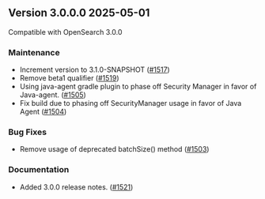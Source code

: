 ## Version 3.0.0.0 2025-05-01

Compatible with OpenSearch 3.0.0

### Maintenance
* Increment version to 3.1.0-SNAPSHOT ([#1517](https://github.com/opensearch-project/security-analytics/pull/1517))
* Remove beta1 qualifier ([#1519](https://github.com/opensearch-project/security-analytics/pull/1519))
* Using java-agent gradle plugin to phase off Security Manager in favor of Java-agent. ([#1505](https://github.com/opensearch-project/security-analytics/pull/1505))
* Fix build due to phasing off SecurityManager usage in favor of Java Agent ([#1504](https://github.com/opensearch-project/security-analytics/pull/1504))

### Bug Fixes
* Remove usage of deprecated batchSize() method ([#1503](https://github.com/opensearch-project/security-analytics/pull/1503))

### Documentation
* Added 3.0.0 release notes. ([#1521](https://github.com/opensearch-project/security-analytics/pull/1521))